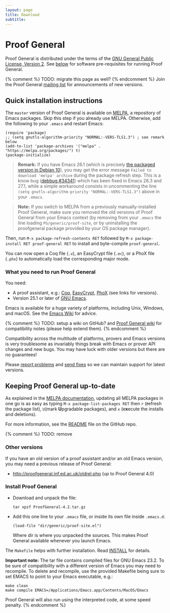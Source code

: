 ```yaml
---
layout: page
title: Download
subtitle:
---
```


# Proof General

Proof General is distributed under the terms of the [GNU General Public
License, Version 2](https://github.com/ProofGeneral/PG/blob/master/COPYING).
See [below](#prereq) for software pre-requisites for running
Proof General.

{% comment %} TODO: migrate this page as well? {% endcomment %}
Join the Proof General [mailing list](http://proofgeneral.inf.ed.ac.uk/mailinglist)
for announcements of new versions.

## Quick installation instructions

The `master` version of Proof General is available on
[MELPA](https://melpa.org/), a repository of Emacs packages.
Skip this step if you already use MELPA. Otherwise, add the following
to your `.emacs` and restart Emacs:

```elisp
(require 'package)
;; (setq gnutls-algorithm-priority "NORMAL:-VERS-TLS1.3") ; see remark below
(add-to-list 'package-archives '("melpa" . "https://melpa.org/packages/") t)
(package-initialize)
```

> **Remark:** If you have Emacs 26.1 (which is precisely
> [the packaged version in Debian 10](https://packages.debian.org/emacs)),
> you may get the error message `Failed to download 'melpa' archive`
> during the package refresh step. This is a know bug
> ([debbug #34341](https://debbugs.gnu.org/cgi/bugreport.cgi?bug=34341))
> which has been fixed in Emacs 26.3 and 27.1, while a simple workaround
> consists in uncommenting the line
> `(setq gnutls-algorithm-priority "NORMAL:-VERS-TLS1.3")` above in your
> `.emacs`.

> **Note:** If you switch to MELPA from a previously manually-installed
> Proof General, make sure you removed the old versions of Proof General
> from your Emacs context (by removing from your `.emacs` the line
> loading `PG/generic/proof-site`, or by uninstalling the proofgeneral
> package provided by your OS package manager).

Then, run `M-x package-refresh-contents RET` followed by
`M-x package-install RET proof-general RET` to install and
byte-compile `proof-general`.

You can now open a Coq file (`.v`), an EasyCrypt file (`.ec`), or a
PhoX file (`.phx`) to automatically load the corresponding major mode.

### <a name="prereq"></a>What you need to run Proof General

You need:

- A proof assistant, e.g.:
  [Coq](https://coq.inria.fr/),
  [EasyCrypt](http://www.easycrypt.info/),
  [PhoX](http://www.lama.univ-savoie.fr/pagesmembres/raffalli/phox.html)
  (see links for versions).
- Version 25.1 or later of [GNU Emacs](http://www.gnu.org/software/emacs/).

Emacs is available for a huge variety of platforms, including Unix,
Windows, and macOS. See the [Emacs Wiki](http://www.emacswiki.org)
for advice.

{% comment %} TODO: setup a wiki on GitHub?
and [Proof General wiki](https://github.com/ProofGeneral/PG/wiki)
for compatibility notes
(please help extend them).
{% endcomment %}

Compatibility across the multitude of platforms, provers and Emacs
versions is very troublesome as invariably things break with Emacs or
prover API changes and new bugs. You may have luck with older versions
but there are no guarantees!

Please [report problems](https://github.com/ProofGeneral/PG/issues)
and [send fixes](https://github.com/ProofGeneral/PG/pulls) so we can maintain
support for latest versions.


## Keeping Proof General up-to-date

As explained in the [MELPA documentation](https://melpa.org/#/getting-started), updating all MELPA packages in one go is as easy as typing
`M-x package-list-packages RET` then `r` (**r**efresh the package list), `U`(mark **U**pgradable packages), and `x` (e**x**ecute the installs and deletions).

For more information, see the
[README](https://github.com/ProofGeneral/PG#readme) file on the GitHub
repo.

{% comment %} TODO: remove
### Other versions

If you have an old version of a proof assistant and/or an old Emacs
version, you may need a previous release of Proof General:

- <http://proofgeneral.inf.ed.ac.uk/oldrel.php> (up to Proof General 4.0)

### Install Proof General

- Download and unpack the file:

  `tar xpzf ProofGeneral-4.2.tar.gz`

- Add this one line to your `.emacs` file, or inside its own file
  inside `.emacs.d`:

  `(load-file "dir/generic/proof-site.el")`

  Where dir is where you unpacked the sources. This makes Proof
  General available whenever you launch Emacs.

The `Makefile` helps with further installation. Read
[INSTALL](https://github.com/ProofGeneral/PG/blob/master/INSTALL)
for details.

**Important note:** The tar file contains compiled files for GNU Emacs
23.2. To be sure of compatibility with a different version of Emacs you
may need to recompile. To delete and recompile, use the provided
Makefile being sure to set EMACS to point to your Emacs executable,
e.g.:

`make clean`  
`make compile EMACS=/Applications/Emacs.app/Contents/MacOS/Emacs`

Proof General will also run using the interpreted code, at some speed
penalty.
{% endcomment %}
